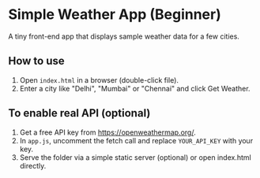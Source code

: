 # Simple Weather App (Beginner)

A tiny front-end app that displays sample weather data for a few cities.

## How to use
1. Open `index.html` in a browser (double-click file).
2. Enter a city like "Delhi", "Mumbai" or "Chennai" and click Get Weather.

## To enable real API (optional)
1. Get a free API key from https://openweathermap.org/.
2. In `app.js`, uncomment the fetch call and replace `YOUR_API_KEY` with your key.
3. Serve the folder via a simple static server (optional) or open index.html directly.
